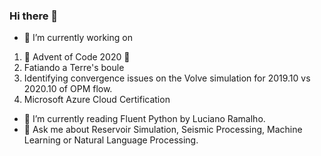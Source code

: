 ### Hi there 👋

<!--
**dabiged/dabiged** is a ✨ _special_ ✨ repository because its `README.md` (this file) appears on your GitHub profile.
- 👯 I’m looking to collaborate on 
- 🤔 I’m looking for help with 
- 📫 How to reach me: ...
- 😄 Pronouns: ...
- ⚡ Fun fact: 
Here are some ideas to get you started:
-->
- 🔭 I’m currently working on 
1. 🎄 Advent of Code 2020 🎄
2. Fatiando a Terre's boule
3. Identifying convergence issues on the Volve simulation for 2019.10 vs 2020.10 of OPM flow.
4. Microsoft Azure Cloud Certification
- 🌱 I’m currently reading Fluent Python by Luciano Ramalho.
- 💬 Ask me about Reservoir Simulation, Seismic Processing, Machine Learning or Natural Language Processing.


